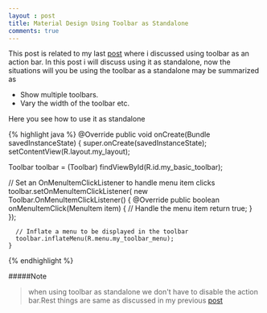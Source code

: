 ```yaml
---
layout : post
title: Material Design Using Toolbar as Standalone
comments: true
---
```


This post is related to my last [post](http://aqibgatoo.com/2014/11/20/Material-Design-for-pre-lollipop-devices/) where i discussed using toolbar as an action bar. In this post i will discuss using it as standalone, now the situations will you be using the toolbar as a standalone may be summarized as

- Show multiple toolbars.
- Vary the width of the toolbar etc.

Here you see how to use it as standalone

{% highlight java %}
@Override
public void onCreate(Bundle savedInstanceState) {
  super.onCreate(savedInstanceState);
  setContentView(R.layout.my_layout);

  Toolbar toolbar = (Toolbar) findViewById(R.id.my_basic_toolbar);

  // Set an OnMenuItemClickListener to handle menu item clicks
  toolbar.setOnMenuItemClickListener(
    new Toolbar.OnMenuItemClickListener() {
      @Override
      public boolean onMenuItemClick(MenuItem item) {
        // Handle the menu item
        return true;
      }
      });

      // Inflate a menu to be displayed in the toolbar
      toolbar.inflateMenu(R.menu.my_toolbar_menu);
    }
{% endhighlight %}

#####Note
> when using toolbar as standalone we don't have to disable the action bar.Rest things are same as discussed in my previous [post]("http://aqibgatoo.com/2014/11/20/Material-Design-for-pre-lollipop-devices/")
